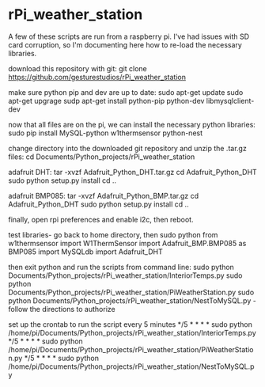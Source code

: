 # rPi_weather_station
A few of these scripts are run from a raspberry pi.  I've had issues with SD card corruption, so I'm documenting here how to re-load the necessary libraries.

download this repository with git:
git clone https://github.com/gesturestudios/rPi_weather_station

make sure python pip and dev are up to date:
sudo apt-get update
sudo apt-get upgrage
sudp apt-get install python-pip python-dev libmysqlclient-dev

now that all files are on the pi, we can install the necessary python libraries:
sudo pip install MySQL-python w1thermsensor python-nest

change directory into the downloaded git repository and unzip the .tar.gz files:
cd Documents/Python_projects/rPi_weather_station

adafruit DHT:
tar -xvzf Adafruit_Python_DHT.tar.gz
cd Adafruit_Python_DHT
sudo python setup.py install
cd ..

adafruit BMP085:
tar -xvzf Adafruit_Python_BMP.tar.gz
cd Adafruit_Python_DHT
sudo python setup.py install
cd ..

finally, open rpi preferences and enable i2c, then reboot.

test libraries- go back to home directory, then
sudo python
from w1thermsensor import W1ThermSensor
import Adafruit_BMP.BMP085 as BMP085
import MySQLdb
import Adafruit_DHT

then exit python and run the scripts from command line:
sudo python Documents/Python_projects/rPi_weather_station/InteriorTemps.py
sudo python Documents/Python_projects/rPi_weather_station/PiWeatherStation.py
sudo python Documents/Python_projects/rPi_weather_station/NestToMySQL.py - follow the directions to authorize

set up the crontab to run the script every 5 minutes
*/5 * * * * sudo python /home/pi/Documents/Python_projects/rPi_weather_station/InteriorTemps.py
*/5 * * * * sudo python /home/pi/Documents/Python_projects/rPi_weather_station/PiWeatherStation.py
*/5 * * * * sudo python /home/pi/Documents/Python_projects/rPi_weather_station/NestToMySQL.py
